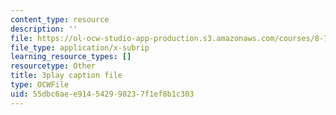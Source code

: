 ```yaml
---
content_type: resource
description: ''
file: https://ol-ocw-studio-app-production.s3.amazonaws.com/courses/8-701-introduction-to-nuclear-and-particle-physics-fall-2020/55dbc6aee914542998237f1ef8b1c303_1LBAOxm8QOE.vtt
file_type: application/x-subrip
learning_resource_types: []
resourcetype: Other
title: 3play caption file
type: OCWFile
uid: 55dbc6ae-e914-5429-9823-7f1ef8b1c303
---
```

